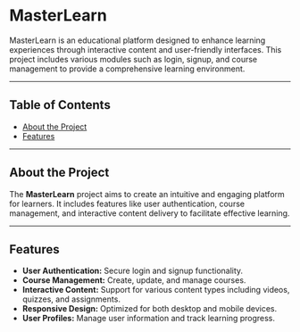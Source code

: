 # MasterLearn

MasterLearn is an educational platform designed to enhance learning experiences through interactive content and user-friendly interfaces. This project includes various modules such as login, signup, and course management to provide a comprehensive learning environment.

---

## Table of Contents
- [About the Project](#about-the-project)
- [Features](#features)

---

## About the Project

The **MasterLearn** project aims to create an intuitive and engaging platform for learners. It includes features like user authentication, course management, and interactive content delivery to facilitate effective learning.

---

## Features

- **User Authentication:** Secure login and signup functionality.
- **Course Management:** Create, update, and manage courses.
- **Interactive Content:** Support for various content types including videos, quizzes, and assignments.
- **Responsive Design:** Optimized for both desktop and mobile devices.
- **User Profiles:** Manage user information and track learning progress.
